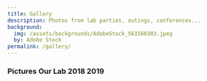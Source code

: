 ```yaml
---
title: Gallery
description: Photos from lab parties, outings, conferences...
background:
  img: /assets/backgrounds/AdobeStock_561560383.jpeg
  by: Adobe Stock
permalink: /gallery/
---
```


<h3>Pictures Our Lab 2018 2019</h3>
